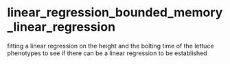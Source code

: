 # linear_regression_bounded_memory_linear_regression
fitting a linear regression on the height and the bolting time of the lettuce phenotypes to see if there can be a linear regression to be established
